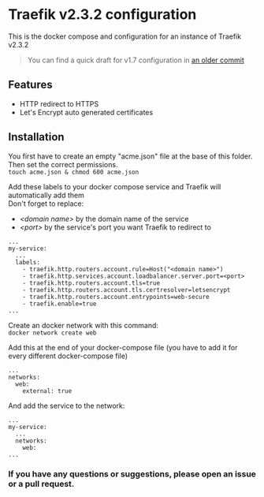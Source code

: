 # Traefik v2.3.2 configuration
This is the docker compose and configuration for an instance of Traefik v2.3.2

> You can find a quick draft for v1.7 configuration in [an older commit](https://github.com/lbarbaglia/traefik-config/tree/4f17260d657d069c485c4bffea6b3e23753f0a32)

## Features
- HTTP redirect to HTTPS
- Let's Encrypt auto generated certificates

## Installation
You first have to create an empty "acme.json" file at the base of this folder.  
Then set the correct permissions.  
`touch acme.json & chmod 600 acme.json`  

Add these labels to your docker compose service and Traefik will automatically add them  
Don't forget to replace:
- *\<domain name\>* by the domain name of the service
- *\<port\>* by the service's port you want Traefik to redirect to

```
...
my-service:
  ...
  labels:
    - traefik.http.routers.account.rule=Host("<domain name>")
    - traefik.http.services.account.loadbalancer.server.port=<port>
    - traefik.http.routers.account.tls=true
    - traefik.http.routers.account.tls.certresolver=letsencrypt
    - traefik.http.routers.account.entrypoints=web-secure
    - traefik.enable=true
...
```

Create an docker network with this command:  
`docker network create web`

Add this at the end of your docker-compose file (you have to add it for every different docker-compose file)  
```
...
networks:
  web:
    external: true
```

And add the service to the network:  
```
...
my-service:
  ...
  networks:
    web:
...
```

### If you have any questions or suggestions, please open an issue or a pull request.
